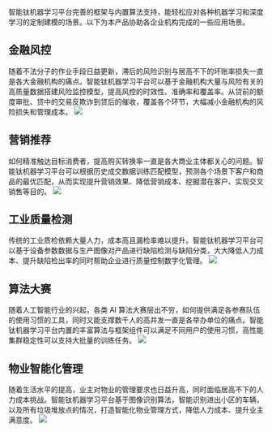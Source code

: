 智能钛机器学习平台完善的框架与内置算法支持，能轻松应对各种机器学习和深度学习的定制建模的场景。以下为本产品协助各企业机构完成的一些应用场景。

## 金融风控
随着不法分子的作业手段日益更新，滞后的风险识别与居高不下的坏账率损失一直是各大金融机构的痛点。智能钛机器学习平台可以基于金融机构大量与风险有关的高质量数据搭建风险监控模型，提高风控的时效性、准确率和覆盖率。从贷前的额度审批、贷中的交易反欺诈到贷后的催收，覆盖各个环节，大幅减小金融机构的风险损失和管理成本。
![](https://main.qcloudimg.com/raw/a1dbfd3966cf5a5e10f3fb24b72bf2e4.jpg)

## 营销推荐
如何精准触达目标消费者，提高购买转换率一直是各大商业主体都关心的问题。智能钛机器学习平台可以根据历史成交数据训练匹配模型，预测各个场景下客户和商品的最优匹配，从而实现提升营销效果、降低营销成本、挖掘潜在客户、实现交叉销售等目的。
![](https://main.qcloudimg.com/raw/255a5a0fd75f3ab874073e52921df5db/2.%E8%90%A5%E9%94%80%E6%8E%A8%E8%8D%90@2xwps%E5%9B%BE%E7%89%87.jpg)

## 工业质量检测
传统的工业质检依赖大量人力，成本高且漏检率难以提升。智能钛机器学习平台可以基于设备参数数据与生产图像对产品进行缺陷检测与缺陷分类，大大降低人力成本、提升缺陷检出率的同时帮助企业进行质量控制数字化管理。 
![](https://main.qcloudimg.com/raw/9d308603026dbbc966f8319185150b4b/3.%E5%B7%A5%E4%B8%9A%E8%B4%A8%E9%87%8F%E6%A3%80%E6%B5%8B@2xwps%E5%9B%BE%E7%89%87.jpg)

## 算法大赛
随着人工智能行业的兴起，各类 AI 算法大赛层出不穷，如何提供满足各参赛队伍的使用习惯的工具，同时又能支撑数千人的高并发一直是各举办单位的痛点。智能钛机器学习平台内置的丰富算法与框架组件可以满足不同用户的使用习惯，高性能集群稳定性可以支持大批量的训练任务。
![](https://main.qcloudimg.com/raw/0302aa6ac3896b4a931685fdd206233b/4.%E7%AE%97%E6%B3%95%E5%A4%A7%E8%B5%9B@2xwps%E5%9B%BE%E7%89%87.jpg)

## 物业智能化管理
随着生活水平的提高，业主对物业的管理要求也日益升高，同时面临居高不下的人力成本挑战。智能钛机器学习平台基于图像识别算法，智能识别进出小区的车辆，以及所有垃圾堆放点的情况，打造智能化物业管理方式，降低人力成本、提升业主满意度。
![](https://main.qcloudimg.com/raw/61296ba56eccd073d359c3dc7f4393e8/5.%E7%89%A9%E4%B8%9A%E6%99%BA%E8%83%BD%E5%8C%96%E7%AE%A1%E7%90%86@2xwps%E5%9B%BE%E7%89%87.jpg)


